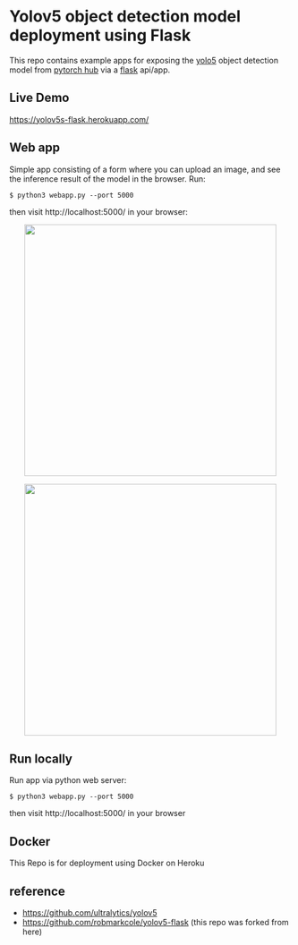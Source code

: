 # Yolov5 object detection model deployment using Flask

This repo contains example apps for exposing the [yolo5](https://github.com/ultralytics/yolov5) object detection model from [pytorch hub](https://pytorch.org/hub/ultralytics_yolov5/) via a [flask](https://flask.palletsprojects.com/en/1.1.x/) api/app.

## Live Demo

https://yolov5s-flask.herokuapp.com/

## Web app

Simple app consisting of a form where you can upload an image, and see the inference result of the model in the browser. Run:

`$ python3 webapp.py --port 5000`

then visit http://localhost:5000/ in your browser:

<p align="center">
<img src="https://github.com/baktistr/yolov5-flask/blob/master/docs/screenshoot1.png" width="450">
</p>

<p align="center">
<img src="https://github.com/baktistr/yolov5-flask/blob/master/docs/screenshoot2.png" width="450">
</p>

## Run locally

Run app via python web server:

`$ python3 webapp.py --port 5000`

then visit http://localhost:5000/ in your browser

## Docker

This Repo is for deployment using Docker on Heroku

## reference

- https://github.com/ultralytics/yolov5
- https://github.com/robmarkcole/yolov5-flask (this repo was forked from here)
